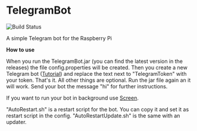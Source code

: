 # TelegramBot

![Build Status](https://travis-ci.org/michael1011/telegrambot.svg?branch=master)

A simple Telegram bot for the Raspberry Pi

**How to use**

When you run the TelegramBot.jar (you can find the latest version in the releases) the file config.properties will be created.
Then you create a new Telegram bot ([Tutorial](https://www.sitepoint.com/quickly-create-a-telegram-bot-in-ruby/)) and replace the text next to "TelegramToken" with your token.
That's it. All other things are optional. Run the jar file again an it will work. 
Send your bot the message "hi" for further instructions.

If you want to run your bot in background use [Screen](http://www.computerhope.com/unix/screen.htm).

"AutoRestart.sh" is a restart script for the bot. You can copy it and set it as restart script in the config.
"AutoRestartUpdate.sh" is the same with an updater.